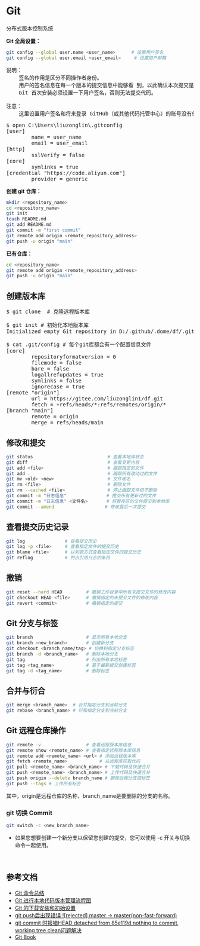 # Git

分布式版本控制系统

<strong>Git 全局设置：</strong>

```sh
git config --global user.name <user_name>      # 设置用户签名
git config --global user.email <user_email>     # 设置用户邮箱
```

<pre>
说明：
    签名的作用是区分不同操作者身份。
    用户的签名信息在每一个版本的提交信息中能够看 到，以此确认本次提交是谁做的。
    Git 首次安装必须设置一下用户签名，否则无法提交代码。

注意：
    这里设置用户签名和将来登录 GitHub（或其他代码托管中心）的账号没有任 何关系。
</pre>

<pre>
$ open C:\Users\liuzonglin\.gitconfig
[user]
        name = user_name
        email = user_email
[http]
        sslVerify = false
[core]
        symlinks = true
[credential "https://code.aliyun.com"]
        provider = generic
</pre>

<strong>创建 git 仓库：</strong>

```sh
mkdir <repository_name>
cd <repository_name>
git init
touch README.md
git add README.md
git commit -m "first commit"
git remote add origin <remote_repository_address>
git push -u origin "main"
```

<strong>已有仓库：</strong>

```sh
cd <repository_name>
git remote add origin <remote_repository_address>
git push -u origin "main"
```

## 创建版本库

<pre>
$ git clone <remote_repository_address> # 克隆远程版本库

$ git init # 初始化本地版本库
Initialized empty Git repository in D:/.github/.dome/df/.git/

$ cat .git/config # 每个git库都会有一个配置信息文件
[core]
        repositoryformatversion = 0
        filemode = false
        bare = false
        logallrefupdates = true
        symlinks = false
        ignorecase = true
[remote "origin"]
        url = https://gitee.com/liuzonglin1/df.git
        fetch = +refs/heads/*:refs/remotes/origin/*
[branch "main"]
        remote = origin
        merge = refs/heads/main
</pre>

## 修改和提交

```sh
git status                            # 查看本地库状态
git diff                              # 查看变更内容
git add <file>                        # 跟踪指定的文件
git add .                             # 跟踪所有改动过的文件
git mv <old> <new>                    # 文件改名
git rm <file>                         # 删除文件
git rm --cached <file>                # 停止跟踪文件但不删除
git commit -m "日志信息"               # 提交所有更新过的文件
git commit -m "日志信息" <文件名>       # 将暂存区的文件提交到本地库
git commit --amend                   # 修改最后一次提交
```

## 查看提交历史记录

```sh
git log               # 查看提交历史
git log -p <file>     # 查看指定文件的提交历史
git blame <file>      # 以列表方式查看指定文件的提交历史
git reflog            # 列出引用日志的条目
```

## 撤销

```sh
git reset --hard HEAD         # 撤销工作目录中所有未提交文件的修改内容
git checkout HEAD <file>      # 撤销指定的未提交文件的修改内容
git revert <commit>           # 撤销指定的提交
```

## Git 分支与标签

```sh
git branch                    # 显示所有本地分支
git branch <new_branch>       # 创建新分支
git checkout <branch_name/tag> # 切换到指定分支标签
git branch -d <branch_name>   # 删除本地分支
git tag                       # 列出所有本地标签
git tag <tag_name>            # 基于最新提交创建标签
git tag -d <tag_name>         # 删除标签
```

## 合并与衍合

```sh
git merge <branch_name>  # 合并指定分支到当前分支
git rebase <branch_name> # 衍和指定分支到当前分支
```

## Git 远程仓库操作

```sh
git remote -v                 # 查看远程版本库信息
git remote show <remote_name> # 查看指定远程版本库信息
git remote add <remote_name> <url> # 添加远程版本库
git fetch <remote_name>            # 从远程库获取代码
git pull <remote_name> <branch_name> # 下载代码及快速合并
git push <remote_name> <branch_name> # 上传代码及快速合并
git push origin --delete branch_name # 删除远程分支或标签
git push --tags # 上传所有标签
```

其中，origin是远程仓库的名称，branch_name是要删除的分支的名称。

### git 切换 Commit

```sh
git switch -c <new_branch_name>
```

- 如果您想要创建一个新分支以保留您创建的提交，您可以使用 -c 开关与切换命令一起使用。

<p>&nbsp;</p>

## 参考文档

- [Git 命令总结](https://blog.51cto.com/qiangsh/1769754)
- [Git 进行本地代码版本管理流程图](https://blog.csdn.net/solomonlangrui/article/details/47052679)
- [Git 的下载安装和初始设置](https://blog.csdn.net/m0_59751822/article/details/125940620)
- [git push后出现错误 ![rejected] master -&gt; master(non-fast-forward)](https://www.cnblogs.com/qingheshiguang/p/14777557.html)
- [git commit 时报错HEAD detached from 85e119d nothing to commit, working tree clean问题解决](https://www.jianshu.com/p/07786e5af9fd)
- [Git Book](https://git-scm.com/book/zh/v2/%E8%B5%B7%E6%AD%A5-%E5%AE%89%E8%A3%85-Git)
